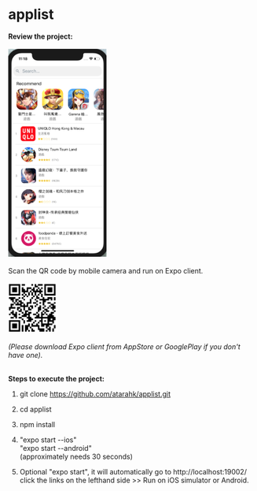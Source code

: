 # applist
<b>Review the project: </b><br /><br />
<img src="https://raw.githubusercontent.com/atarahk/applist/master/assets/review.png" alt="applist" width="200">
<br /><br />
Scan the QR code by mobile camera and run on Expo client.<br /><br />
<img src="https://raw.githubusercontent.com/atarahk/applist/master/assets/ORcode.png" alt="ORCode" width="100" height="100">
<br /><br />
<i>(Please download Expo client from AppStore or GooglePlay if you don't have one).</i><br /><br />


<b>Steps to execute the project:</b><br />
1. git clone https://github.com/atarahk/applist.git<br />
2. cd applist<br />
3. npm install<br />
4. "expo start --ios"<br />
"expo start --android" 
<br />(approximately needs 30 seconds)<br />

5. Optional "expo start", it will automatically go to http://localhost:19002/<br />
click the links on the lefthand side >> Run on iOS simulator or Android.<br />
